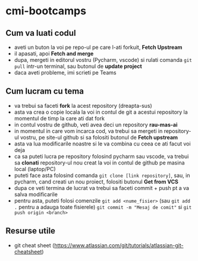 # cmi-bootcamps

## Cum va luati codul 
- aveti un buton la voi pe repo-ul pe care l-ati forkuit, **Fetch Upstream**
- il apasati, apoi **Fetch and merge**
- dupa, mergeti in editorul vostru (Pycharm, vscode) si rulati comanda ```git pull``` intr-un terminal, sau butonul de **update project**
- daca aveti probleme, imi scrieti pe Teams


## Cum lucram cu tema
- va trebui sa faceti **fork** la acest repository (dreapta-sus)
- asta va crea o copie locala la voi in contul de git a acestui repository la momentul de timp la care ati dat fork
- in contul vostru de github, veti avea deci un repository **rau-mas-ai**
- in momentul in care vom incarca cod, va trebui sa mergeti in repository-ul vostru, pe site-ul github si sa folositi butonul de **Fetch upstream**
- asta va lua modificarile noastre si le va combina cu ceea ce ati facut voi deja
- ca sa puteti lucra pe repository folosind pycharm sau vscode, va trebui sa **clonati** repository-ul nou creat la voi in contul de github pe masina local (laptop/PC)
- puteti face asta folosind comanda ```git clone [link repository]```, sau, in pycharm, cand creati un nou proiect, folositi butonul **Get from VCS**
- dupa ce veti termina de lucrat va trebui sa faceti commit + push pt a va salva modificarile
- pentru asta, puteti folosi comenzile ```git add <nume_fisier>``` (sau ```git add .``` pentru a adauga toate fisierele)  ```git commit -m "Mesaj de comit"``` si ```git push origin <branch>```

## Resurse utile
- git cheat sheet (https://www.atlassian.com/git/tutorials/atlassian-git-cheatsheet)
